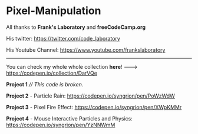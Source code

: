 # Pixel-Manipulation

All thanks to **Frank's Laboratory** and **freeCodeCamp.org**

His twitter: https://twitter.com/code_laboratory

His Youtube Channel: https://www.youtube.com/frankslaboratory


___________________________________________________________________________________________________________________
You can check my whole whole collection **here**! ---> https://codepen.io/collection/DarVQe


**Project 1** _// This code is broken._

**Project 2** - Particle Rain: https://codepen.io/syngrion/pen/PoWzWdW

**Project 3** - Pixel Fire Effect: https://codepen.io/syngrion/pen/XWpKMMr

**Project 4** - Mouse Interactive Particles and Physics: https://codepen.io/syngrion/pen/YzNNWmM
